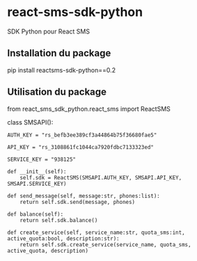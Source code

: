 # react-sms-sdk-python


SDK Python pour React SMS


## Installation du package


pip install reactsms-sdk-python==0.2


## Utilisation du package


from react_sms_sdk_python.react_sms import ReactSMS

class SMSAPI():

    AUTH_KEY = "rs_befb3ee389cf3a44864b75f36680fae5"

    API_KEY = "rs_3108861fc1044ca7920fdbc7133323ed"

    SERVICE_KEY = "938125"

    def __init__(self):
        self.sdk = ReactSMS(SMSAPI.AUTH_KEY, SMSAPI.API_KEY, SMSAPI.SERVICE_KEY)
    
    def send_message(self, message:str, phones:list):
        return self.sdk.send(message, phones)
    
    def balance(self):
        return self.sdk.balance()

    def create_service(self, service_name:str, quota_sms:int, active_quota:bool, description:str):
        return self.sdk.create_service(service_name, quota_sms, active_quota, description)